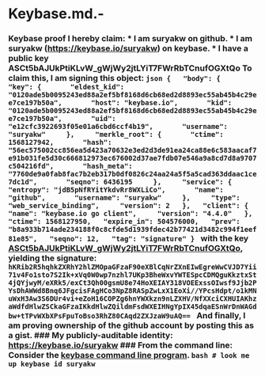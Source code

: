 # Keybase.md.-
### Keybase proof  I hereby claim:    * I am suryakw on github.   * I am suryakw (https://keybase.io/suryakw) on keybase.   * I have a public key ASCt5bAJUkPtiKLvW_gWjWy2jtLYiT7FWrRbTCnufOGXtQo  To claim this, I am signing this object:  ```json {   "body": {     "key": {       "eldest_kid": "0120ade5b0095243ed88a2ef5bf8168d6cb68ed2d8893ec55ab45b4c29ee7ce197b50a",       "host": "keybase.io",       "kid": "0120ade5b0095243ed88a2ef5bf8168d6cb68ed2d8893ec55ab45b4c29ee7ce197b50a",       "uid": "e12cfc3922693f05e01a6cbd6ccf4b19",       "username": "suryakw"     },     "merkle_root": {       "ctime": 1568127942,       "hash": "56ec575002cc856ea5d423a70632e3ed2d3de91ea24ca88e6c583aacaf7e91b031fe5d30c666812973ec676002d37ae7fdb07e546a9a8cd7d8a9707c504216fd",       "hash_meta": "7760de9a0fab8fac7b2eb317b0df0826c24aa24a5f5a5cad363ddaac1ce7dc1d",       "seqno": 6436195     },     "service": {       "entropy": "jdB5pNfRYitYkdvRr8WXLiCo",       "name": "github",       "username": "suryakw"     },     "type": "web_service_binding",     "version": 2   },   "client": {     "name": "keybase.io go client",     "version": "4.4.0"   },   "ctime": 1568127950,   "expire_in": 504576000,   "prev": "b8a933b714ade234188f0c8cfde5d1939fdec42b77421d3482c994f1eef81e85",   "seqno": 12,   "tag": "signature" } ```  with the key [ASCt5bAJUkPtiKLvW_gWjWy2jtLYiT7FWrRbTCnufOGXtQo](https://keybase.io/suryakw), yielding the signature:  ``` hKRib2R5hqhkZXRhY2hlZMOpaGFzaF90eXBlCqNrZXnEIwEgreWwCVJD7Yii71v4Fo1sto7S2Ik+xVq0W0wp7nzhl7UKp3BheWxvYWTESpcCDMQguKkztxSt4jQYjwyM/eXRk5/exCt3Qh00gsmU8e74HoXEIAY318VOEExssOIwsf9Jjb2PYsDhAWWd8Bnq6JFgcisFAgHCo3NpZ8RASpZwLxX1EoXi//YPcsHdpt/o1kMNuWxH3Aw3S6DUr4vi+eZoH16COPZg6hnYWXkzn9nLZXHV/NfXXciCXHUIAKhzaWdfdHlwZSCkaGFzaIKkdHlwZQildmFsdWXEIHNgYpIX45dqaESnWrDnWAGdbw+tTPvWXbXPsFpuToBso3RhZ80CAqd2ZXJzaW9uAQ==  ```  And finally, I am proving ownership of the github account by posting this as a gist.  ### My publicly-auditable identity:  https://keybase.io/suryakw  ### From the command line:  Consider the [keybase command line program](https://keybase.io/download).  ```bash # look me up keybase id suryakw ```
